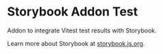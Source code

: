 # Storybook Addon Test

Addon to integrate Vitest test results with Storybook.

Learn more about Storybook at [storybook.js.org](https://storybook.js.org/?ref=readme).
